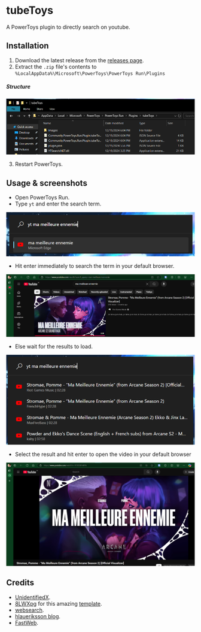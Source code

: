 # tubeToys
A PowerToys plugin to directly search on youtube.

## Installation
1. Download the latest release from the [releases page](https://github.com/vijayv996/tubeToys/releases).
2. Extract the `.zip` file's contents to `%LocalAppData%\Microsoft\PowerToys\PowerToys Run\Plugins`
##### Structure
![image](screenshots/structure.png)

3. Restart PowerToys.

## Usage & screenshots
- Open PowerToys Run.
- Type `yt` and enter the search term.

![image](screenshots/ss0.png)

- Hit enter immediately to search the term in your default browser.

![image](screenshots/ss1.png)

- Else wait for the results to load.

![image](screenshots/ss2.png)

- Select the result and hit enter to open the video in your default browser

![image](screenshots/ss3.png)

## Credits
- [UnidentifiedX](https://github.com/UnidentifiedX/YTSearch.NET).
- [8LWXpg](https://github.com/8LWXpg) for this amazing [template](https://github.com/8LWXpg/PowerToysRun-PluginTemplate).
- [websearch](https://github.com/microsoft/PowerToys/tree/main/src/modules/launcher/Plugins/Community.PowerToys.Run.Plugin.WebSearch).
- [hlaueriksson blog](https://conductofcode.io/post/creating-custom-powertoys-run-plugins/).
- [FastWeb](https://github.com/CCcat8059/FastWeb).